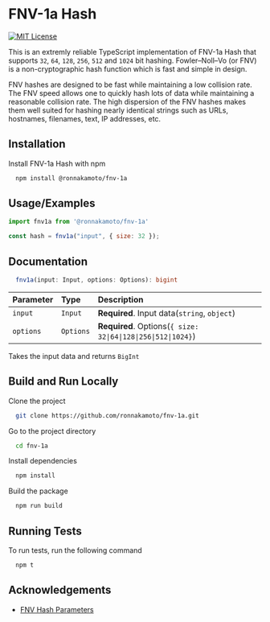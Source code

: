 
# FNV-1a Hash 
[![MIT License](https://img.shields.io/badge/License-MIT-green.svg)](https://choosealicense.com/licenses/mit/)

This is an extremly reliable TypeScript implementation of FNV-1a Hash that supports `32`, `64`, `128`, `256`, `512` and `1024` bit hashing. Fowler–Noll–Vo (or FNV) is a non-cryptographic hash function which is fast and simple in design.

FNV hashes are designed to be fast while maintaining a low collision rate. The FNV speed allows one to quickly hash lots of data while maintaining a reasonable collision rate. The high dispersion of the FNV hashes makes them well suited for hashing nearly identical strings such as URLs, hostnames, filenames, text, IP addresses, etc.



## Installation

Install FNV-1a Hash with npm

```bash
  npm install @ronnakamoto/fnv-1a
```
    
## Usage/Examples

```javascript
import fnv1a from '@ronnakamoto/fnv-1a'

const hash = fnv1a("input", { size: 32 });
```


## Documentation

```typescript
  fnv1a(input: Input, options: Options): bigint
```

| Parameter | Type     | Description                |
| :-------- | :------- | :------------------------- |
| `input` | `Input` | **Required**. Input data(`string`, `object`)|
| `options` | `Options` | **Required**. Options(`{ size: 32\|64\|128\|256\|512\|1024}`) |

Takes the input data and returns `BigInt`


## Build and Run Locally

Clone the project

```bash
  git clone https://github.com/ronnakamoto/fnv-1a.git
```

Go to the project directory

```bash
  cd fnv-1a
```

Install dependencies

```bash
  npm install
```

Build the package

```bash
  npm run build
```


## Running Tests

To run tests, run the following command

```bash
  npm t
```


## Acknowledgements

 - [FNV Hash Parameters](http://www.isthe.com/chongo/tech/comp/fnv/index.html#FNV-reference-source)

